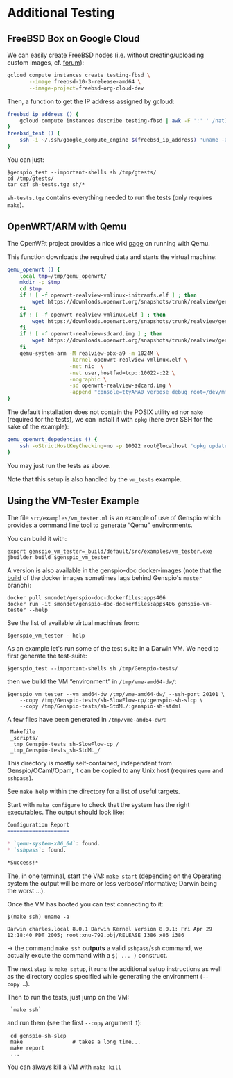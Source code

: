 Additional Testing
==================

FreeBSD Box on Google Cloud
---------------------------

We can easily create FreeBSD nodes (i.e. without creating/uploading custom
images, cf. [forum](https://forums.freebsd.org/threads/56664/)):

```bash
gcloud compute instances create testing-fbsd \
       --image freebsd-10-3-release-amd64 \
       --image-project=freebsd-org-cloud-dev
```

Then, a function to get the IP address assigned by gcloud:

```bash
freebsd_ip_address () {
    gcloud compute instances describe testing-fbsd | awk -F ':' ' /natIP:/ { print $2 }'
}
freebsd_test () {
    ssh -i ~/.ssh/google_compute_engine $(freebsd_ip_address) 'uname -a'
}
```

You can just:

    $genspio_test --important-shells sh /tmp/gtests/
    cd /tmp/gtests/
    tar czf sh-tests.tgz sh/*

`sh-tests.tgz` contains everything needed to run the tests (only requires
`make`).


OpenWRT/ARM with Qemu
---------------------

The OpenWRt project provides a nice
wiki [page](https://wiki.openwrt.org/doc/howto/qemu) on running with Qemu.

This function downloads the required data and starts the virtual machine:

```bash
qemu_openwrt () {
    local tmp=/tmp/qemu_openwrt/
    mkdir -p $tmp
    cd $tmp
    if ! [ -f openwrt-realview-vmlinux-initramfs.elf ] ; then
        wget https://downloads.openwrt.org/snapshots/trunk/realview/generic/openwrt-realview-vmlinux-initramfs.elf
    fi
    if ! [ -f openwrt-realview-vmlinux.elf ] ; then
        wget https://downloads.openwrt.org/snapshots/trunk/realview/generic/openwrt-realview-vmlinux.elf
    fi
    if ! [ -f openwrt-realview-sdcard.img ] ; then
        wget https://downloads.openwrt.org/snapshots/trunk/realview/generic/openwrt-realview-sdcard.img
    fi
    qemu-system-arm -M realview-pbx-a9 -m 1024M \
                    -kernel openwrt-realview-vmlinux.elf \
                    -net nic  \
                    -net user,hostfwd=tcp::10022-:22 \
                    -nographic \
                    -sd openwrt-realview-sdcard.img \
                    -append "console=ttyAMA0 verbose debug root=/dev/mmcblk0p1"
}
```

The default installation does not contain the POSIX utility `od` nor `make`
(required for the tests), we can install it with `opkg` (here over SSH for the
sake of the example):

```bash
qemu_openwrt_depedencies () {
    ssh -oStrictHostKeyChecking=no -p 10022 root@localhost 'opkg update ; opkg install make coreutils-od'
}
```

You may just run the tests as above.

Note that this setup is also handled by the `vm_tests` example.

Using the VM-Tester Example
---------------------------

The file `src/examples/vm_tester.ml` is an example of use of Genspio which
provides a command line tool to generate “Qemu” environments.

You can build it with:

    export genspio_vm_tester=_build/default/src/examples/vm_tester.exe
    jbuilder build $genspio_vm_tester

A version is also available in the genspio-doc docker-images (note that the 
[build](https://hub.docker.com/r/smondet/genspio-doc-dockerfiles/builds/)
of the docker images sometimes lags behind Genspio's `master` branch):

    docker pull smondet/genspio-doc-dockerfiles:apps406
    docker run -it smondet/genspio-doc-dockerfiles:apps406 genspio-vm-tester --help

See the list of available virtual machines from:

    $genspio_vm_tester --help

As an example let's run some of the test suite in a Darwin VM. We need to first
generate the test-suite:

    $genspio_test --important-shells sh /tmp/Genspio-tests/ 
    
then we build the VM “environment” in `/tmp/vme-amd64-dw/`:

    $genspio_vm_tester --vm amd64-dw /tmp/vme-amd64-dw/ --ssh-port 20101 \
        --copy /tmp/Genspio-tests/sh-SlowFlow-cp/:genspio-sh-slcp \
        --copy /tmp/Genspio-tests/sh-StdML/:genspio-sh-stdml

A few files have been generated in `/tmp/vme-amd64-dw/`:

     Makefile
     _scripts/
     _tmp_Genspio-tests_sh-SlowFlow-cp_/
     _tmp_Genspio-tests_sh-StdML_/

This directory is mostly self-contained, independent from Genspio/OCaml/Opam, it
can be copied to any Unix host (requires `qemu` and `sshpass`).

See `make help` within the directory for a list of useful targets.

Start with `make configure` to check that the system has the right executables.
The output should look like:

```markdown
Configuration Report
====================

* `qemu-system-x86_64`: found.
* `sshpass`: found.

*Success!*
```

The, in one terminal, start the VM: `make start` (depending on the Operating
system the output will be more or less verbose/informative; Darwin being the
worst …).

Once the VM has booted you can test connecting to it:

    $(make ssh) uname -a

    Darwin charles.local 8.0.1 Darwin Kernel Version 8.0.1: Fri Apr 29 12:18:40 PDT 2005; root:xnu-792.obj/RELEASE_I386 x86 i386


→ the command `make ssh` **outputs** a valid `sshpass`/`ssh` command, we
actually excute the command with a `$( ... )` construct.

The next step is `make setup`, it runs the additional setup instructions as well
as the directory copies specified while generating the environment (`--copy …`).

Then to run the tests, just jump on the VM:

     `make ssh`
     
and run them (see the first `--copy` argument ⮥):

     cd genspio-sh-slcp
     make                # takes a long time...
     make report
     ...

You can always kill a VM with `make kill`


